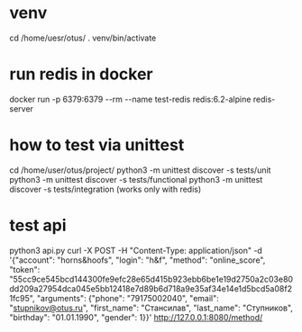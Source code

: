 # venv
cd /home/uesr/otus/
. venv/bin/activate

# run redis in docker 
docker run -p 6379:6379 --rm --name test-redis redis:6.2-alpine redis-server

# how to test via unittest
cd /home/user/otus/project/
python3 -m unittest discover -s tests/unit
python3 -m unittest discover -s tests/functional
python3 -m unittest discover -s tests/integration (works only with redis)

# test api
python3 api.py
curl -X POST  -H "Content-Type: application/json" -d '{"account": "horns&hoofs", "login": "h&f", "method": "online_score", "token": "55cc9ce545bcd144300fe9efc28e65d415b923ebb6be1e19d2750a2c03e80dd209a27954dca045e5bb12418e7d89b6d718a9e35af34e14e1d5bcd5a08f21fc95", "arguments": {"phone": "79175002040", "email": "stupnikov@otus.ru", "first_name": "Стансилав", "last_name": "Ступников", "birthday": "01.01.1990", "gender": 1}}' http://127.0.0.1:8080/method/